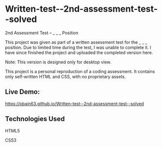# Written-test--2nd-assessment-test--solved

2nd Assessment Test – \_ \_ \_ Position

This project was given as part of a written assessment test for the \_ \_ \_ position.
Due to limited time during the test, I was unable to complete it. I have since finished the project and uploaded the completed version here.

Note: This version is designed only for desktop view.

This project is a personal reproduction of a coding assessment. It contains only self-written HTML and CSS, with no proprietary assets.

## Live Demo:

https://pbain63.github.io/Written-test--2nd-assessment-test--solved

## Technologies Used

HTML5

CSS3

